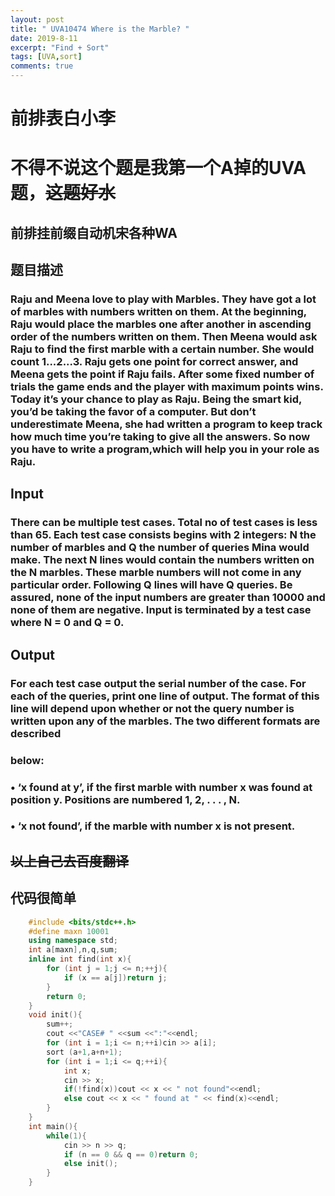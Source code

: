 ```yaml
---
layout: post
title: " UVA10474 Where is the Marble? "
date: 2019-8-11
excerpt: "Find + Sort"
tags: [UVA,sort]
comments: true
---
```


# 前排表白小李

# 不得不说这个题是我第一个A掉的UVA题，~~这题好水~~

## 前排挂前缀自动机宋各种WA

## 题目描述

### Raju and Meena love to play with Marbles. They have got a lot of marbles with numbers written on them. At the beginning, Raju would place the marbles one after another in ascending order of the numbers written on them. Then Meena would ask Raju to find the first marble with a certain number. She would count 1...2...3. Raju gets one point for correct answer, and Meena gets the point if Raju fails. After some fixed number of trials the game ends and the player with maximum points wins. Today it’s your chance to play as Raju. Being the smart kid, you’d be taking the favor of a computer. But don’t underestimate Meena, she had written a program to keep track how much time you’re taking to give all the answers. So now you have to write a program,which will help you in your role as Raju.

## Input

### There can be multiple test cases. Total no of test cases is less than 65. Each test case consists begins with 2 integers: N the number of marbles and Q the number of queries Mina would make. The next N lines would contain the numbers written on the N marbles. These marble numbers will not come in any particular order. Following Q lines will have Q queries. Be assured, none of the input numbers are greater than 10000 and none of them are negative. Input is terminated by a test case where N = 0 and Q = 0.

## Output
### For each test case output the serial number of the case. For each of the queries, print one line of output. The format of this line will depend upon whether or not the query number is written upon any of the marbles. The two different formats are described 

### below:

### • ‘x found at y’, if the first marble with number x was found at position y. Positions are numbered 1, 2, . . . , N.

### • ‘x not found’, if the marble with number x is not present.

## ~~以上自己去百度翻译~~

## 代码很简单
```cpp
    #include <bits/stdc++.h>
	#define maxn 10001
	using namespace std;
	int a[maxn],n,q,sum;
	inline int find(int x){
		for (int j = 1;j <= n;++j){
			if (x == a[j])return j;
		}
		return 0;
	}
	void init(){
		sum++;
		cout <<"CASE# " <<sum <<":"<<endl;
		for (int i = 1;i <= n;++i)cin >> a[i];
		sort (a+1,a+n+1);
		for (int i = 1;i <= q;++i){
			int x;
			cin >> x;
			if(!find(x))cout << x << " not found"<<endl;
			else cout << x << " found at " << find(x)<<endl;
		}
	}
	int main(){
		while(1){
			cin >> n >> q;
			if (n == 0 && q == 0)return 0;
			else init();
		}	
	}
```
